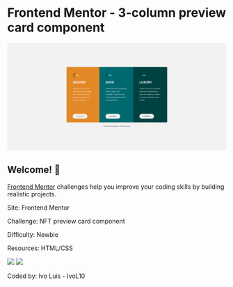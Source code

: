 # Frontend Mentor - 3-column preview card component

![Design preview for the 3-column preview card component coding challenge](./design/My-code.png)

## Welcome! 👋

[Frontend Mentor](https://www.frontendmentor.io) challenges help you improve your coding skills by building realistic projects.

Site: Frontend Mentor

Challenge: NFT preview card component

Difficulty: Newbie

Resources: HTML/CSS

<img src="https://img.shields.io/badge/HTML5-E34F26?style=for-the-badge&logo=html5&logoColor=white"/> <img src="https://img.shields.io/badge/CSS3-1572B6?style=for-the-badge&logo=css3&logoColor=white"/>

Coded by: Ivo Luis - IvoL10